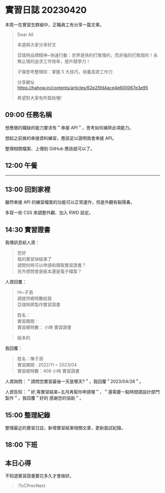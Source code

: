 # 實習日誌 20230420

本周一在實習生群組中，正職員工有分享一篇文章。

> Dear All
> 
> 本週與大家分享好文
> 
> 亞瑞特品牌精神~快速行動：世界是快的打敗慢的，而非強的打敗弱的！永無止境的追求工作效率，提升競爭力！
> 
> 子彈思考整理術：掌握 5 大技巧，培養高效工作力
> 
> 分享網址  
> https://hahow.in/contents/articles/62e25fd4ace4e600067e3e95
> 
> 希望對大家有所幫助喔!

## 09:00 任務名稱

想應徵的職缺的能力要求有＂串接 API＂，思考如何補齊此項能力。

想起之前做的串接資料練習，應該足以證明我會串接 API。

整理相關檔案、上傳到 GitHub 應該就可以了。

## 12:00 午餐

---

## 13:00 回到家裡

雖然串接 API 的練習檔案的功能可以正常運作，但是外觀有點陽春。

多寫一些 CSS 來調整外觀、加入 RWD 設定。

## 14:30 實習證書

我傳訊息給人資：

> 您好  
> 我的實習快結束了  
> 請問何時可以申請和領取實習證書？  
> 另外想問會是紙本還是電子檔案？

人資回覆：

> Hi~子涵  
> 請提供總時數給我  
> 亞瑞特將製作實習證書
>
> 姓名：  
> 實習期間：  
> 實習總時數：     小時 實習證書

> 紙本的

我回覆：

> 姓名：陳子涵  
> 實習期間 : 2022/11 ~ 2023/04  
> 實習總時數：408 小時 實習證書

人資詢問：＂請問您實習最後一天是哪天?＂，我回覆＂2023/04/28＂。

人資告知：＂好,等實習結束~五月再幫你申請喔＂，＂還需要一點時間請設計部門製作＂，我回覆＂好的 感謝您的協助＂。

## 15:00 整理紀錄

整理最近的實習日誌，新增實習結束相關文章，更新面試紀錄。

## 18:00 下班

## 本日心得

不知道實習證書要花多久才會做好。

> :ToCPrevNext